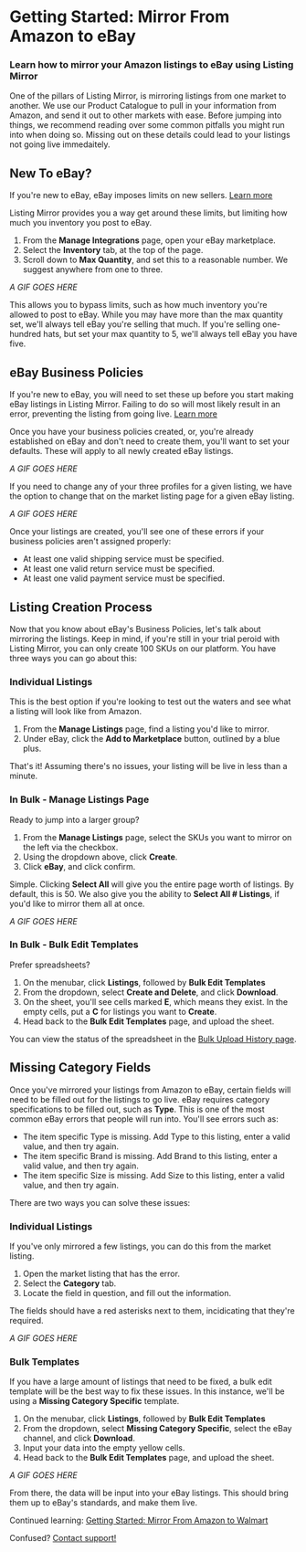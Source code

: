 # Getting Started: Mirror From Amazon to eBay
### Learn how to mirror your Amazon listings to eBay using Listing Mirror

One of the pillars of Listing Mirror, is mirroring listings from one market to another. We use our Product Catalogue to pull in your information from Amazon, and send it out to other markets with ease. Before jumping into things, we recommend reading over some common pitfalls you might run into when doing so. Missing out on these details could lead to your listings not going live immedaitely. 

## New To eBay? 
If you're new to eBay, eBay imposes limits on new sellers. [Learn more](https://www.ebay.com/help/selling/listings/selling-limits?id=4107)

Listing Mirror provides you a way get around these limits, but limiting how much you inventory you post to eBay.

1. From the **Manage Integrations** page, open your eBay marketplace.
2. Select the **Inventory** tab, at the top of the page.
3. Scroll down to **Max Quantity**, and set this to a reasonable number. We suggest anywhere from one to three.

*A GIF GOES HERE*

This allows you to bypass limits, such as how much inventory you're allowed to post to eBay. While you may have more than the max quantity set, we'll always tell eBay you're selling that much. If you're selling one-hundred hats, but set your max quantity to 5, we'll always tell eBay you have five. 

## eBay Business Policies
If you're new to eBay, you will need to set these up before you start making eBay listings in Listing Mirror. Failing to do so will most likely result in an error, preventing the listing from going live. [Learn more](https://www.ebay.com/help/policies/business-policy/business-policies?id=4212)

Once you have your business policies created, or, you're already established on eBay and don't need to create them, you'll want to set your defaults. These will apply to all newly created eBay listings. 

*A GIF GOES HERE*

If you need to change any of your three profiles for a given listing, we have the option to change that on the market listing page for a given eBay listing. 

*A GIF GOES HERE*

Once your listings are created, you'll see one of these errors if your business policies aren't assigned properly: 

- At least one valid shipping service must be specified.
- At least one valid return service must be specified.
- At least one valid payment service must be specified.

## Listing Creation Process
Now that you know about eBay's Business Policies, let's talk about mirroring the listings. Keep in mind, if you're still in your trial peroid with Listing Mirror, you can only create 100 SKUs on our platform. You have three ways you can go about this:

### Individual Listings
This is the best option if you're looking to test out the waters and see what a listing will look like from Amazon. 

1. From the **Manage Listings** page, find a listing you'd like to mirror. 
2. Under eBay, click the **Add to Marketplace** button, outlined by a blue plus. 

That's it! Assuming there's no issues, your listing will be live in less than a minute. 

### In Bulk - Manage Listings Page
Ready to jump into a larger group? 

1. From the **Manage Listings** page, select the SKUs you want to mirror on the left via the checkbox.
2. Using the dropdown above, click **Create**. 
3. Click **eBay**, and click confirm. 

Simple. Clicking **Select All** will give you the entire page worth of listings. By default, this is 50. We also give you the ability to **Select All # Listings**, if you'd like to mirror them all at once. 

*A GIF GOES HERE*

### In Bulk - Bulk Edit Templates
Prefer spreadsheets? 

1. On the menubar, click **Listings**, followed by **Bulk Edit Templates**
2. From the dropdown, select **Create and Delete**, and click **Download**.
3. On the sheet, you'll see cells marked **E**, which means they exist. In the empty cells, put a **C** for listings you want to **Create**.
4. Head back to the **Bulk Edit Templates** page, and upload the sheet.

You can view the status of the spreadsheet in the [Bulk Upload History page](https://reflector.listingmirror.com/report/bulk-history/).

## Missing Category Fields
Once you've mirrored your listings from Amazon to eBay, certain fields will need to be filled out for the listings to go live. eBay requires category specifications to be filled out, such as **Type**. This is one of the most common eBay errors that people will run into. You'll see errors such as:

- The item specific Type is missing. Add Type to this listing, enter a valid value, and then try again.
- The item specific Brand is missing. Add Brand to this listing, enter a valid value, and then try again.
- The item specific Size is missing. Add Size to this listing, enter a valid value, and then try again.

There are two ways you can solve these issues:

### Individual Listings
If you've only mirrored a few listings, you can do this from the market listing. 

1. Open the market listing that has the error. 
2. Select the **Category** tab.
3. Locate the field in question, and fill out the information.

The fields should have a red asterisks next to them, incidicating that they're required. 

*A GIF GOES HERE*

### Bulk Templates
If you have a large amount of listings that need to be fixed, a bulk edit template will be the best way to fix these issues. In this instance, we'll be using a **Missing Category Specific** template.

1. On the menubar, click **Listings**, followed by **Bulk Edit Templates**
2. From the dropdown, select **Missing Category Specific**, select the eBay channel, and click **Download**.
3. Input your data into the empty yellow cells. 
4. Head back to the **Bulk Edit Templates** page, and upload the sheet.

*A GIF GOES HERE*

From there, the data will be input into your eBay listings. This should bring them up to eBay's standards, and make them live. 

Continued learning: [Getting Started: Mirror From Amazon to Walmart](amazon-to-walmart)

Confused? [Contact support!](https://support.listingmirror.com/hc/en-us/articles/360057441252)